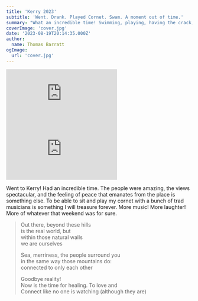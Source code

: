 ```yaml
---
title: 'Kerry 2023'
subtitle: 'Went. Drank. Played Cornet. Swam. A moment out of time.'
summary: "What an incredible time! Swimming, playing, having the crack; a real moment in time I will treasure forever. This isn't so much of a post as a shortcut to a YouTube video, but, it's something."
coverImage: 'cover.jpg'
date: '2023-08-19T20:14:35.000Z'
author:
  name: Thomas Barratt
ogImage:
  url: 'cover.jpg'
---
```


<iframe src="https://www.youtube.com/embed/dvObhS8wxCM" title="YouTube video player" frameborder="0" allow="accelerometer; autoplay; clipboard-write; encrypted-media; gyroscope; picture-in-picture; web-share" allowfullscreen></iframe>

<iframe src="https://www.youtube.com/embed/6vbrw4K-m5M" title="YouTube video player" frameborder="0" allow="accelerometer; autoplay; clipboard-write; encrypted-media; gyroscope; picture-in-picture; web-share" allowfullscreen></iframe>

Went to Kerry! Had an incredible time. The people were amazing, the views spectacular, and the feeling of peace that emanates from the place is something else. To be able to sit and play my cornet with a bunch of trad musicians is something I will treasure forever. More music! More laughter! More of whatever that weekend was for sure.

> Out there, beyond these hills  
> is the real world, but  
> within those natural walls  
> we are ourselves  
> 
> Sea, merriness, the people surround you  
> in the same way those mountains do:  
> connected to only each other  
> 
> Goodbye reality!  
> Now is the time for healing. To love and  
> Connect like no one is watching (although they are)   
